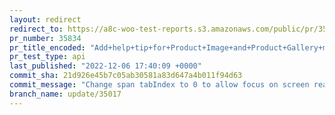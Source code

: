 ```yaml
---
layout: redirect
redirect_to: https://a8c-woo-test-reports.s3.amazonaws.com/public/pr/35834/api/index.html
pr_number: 35834
pr_title_encoded: "Add+help+tip+for+Product+Image+and+Product+Gallery+meta+boxes"
pr_test_type: api
last_published: "2022-12-06 17:40:09 +0000"
commit_sha: 21d926e45b7c05ab30581a83d647a4b011f94d63
commit_message: "Change span tabIndex to 0 to allow focus on screen readers"
branch_name: update/35017
---
```

